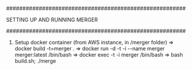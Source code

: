 #######################################################

SETTING UP AND RUNNING MERGER

#######################################################

1. Setup docker container (from AWS instance, in /merger folder)
    => docker build -t=merger .
    => docker run -d -t -i --name merger merger:latest /bin/bash
    => docker exec -t -i merger /bin/bash
    => bash build.sh; ./merge